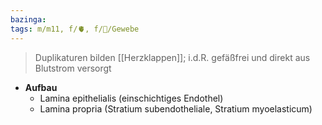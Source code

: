 ```yaml
---
bazinga: 
tags: m/m11, f/🫀, f/🔬/Gewebe
---
```

> Duplikaturen bilden [[Herzklappen]]; i.d.R. gefäßfrei und direkt aus Blutstrom versorgt
- **Aufbau**
	- Lamina epithelialis (einschichtiges Endothel)
	- Lamina propria (Stratium subendotheliale, Stratium myoelasticum)